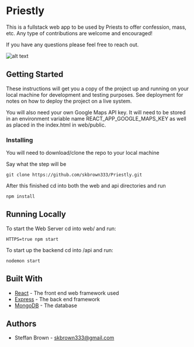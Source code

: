 # Priestly
This is a fullstack web app to be used by Priests to offer confession, mass, etc. Any type of contributions are welcome and encouraged!

If you have any questions please feel free to reach out.

![alt text](https://raw.githubusercontent.com/skbrown333/Priestly/dev/Mock_Photo.png)

## Getting Started

These instructions will get you a copy of the project up and running on your local machine for development and testing purposes. See deployment for notes on how to deploy the project on a live system.

You will also need your own Google Maps API key. It will need to be stored in an environment variable name REACT_APP_GOOGLE_MAPS_KEY as well as placed in the index.html in web/public.

### Installing

You will need to download/clone the repo to your local machine

Say what the step will be

```
git clone https://github.com/skbrown333/Priestly.git
```

After this finished cd into both the web and api directories and run

```
npm install
```


## Running Locally
To start the Web Server cd into web/ and run:
```
HTTPS=true npm start
```

To start up the backend cd into /api and run:
```
nodemon start
```

## Built With

* [React](https://reactjs.org/) - The front end web framework used
* [Express](https://expressjs.com/) - The back end framework
* [MongoDB](https://rometools.github.io/rome/) - The database

## Authors
* Steffan Brown - skbrown333@gmail.com


